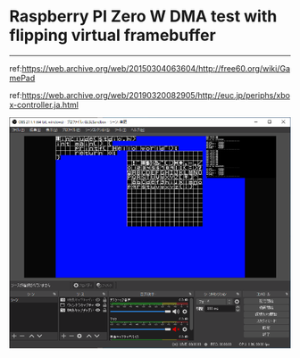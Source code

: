 # Raspberry PI Zero W DMA test with flipping virtual framebuffer
----

ref:https://web.archive.org/web/20150304063604/http://free60.org/wiki/GamePad

ref:https://web.archive.org/web/20190320082905/http://euc.jp/periphs/xbox-controller.ja.html

![picture](https://github.com/kumaashi/RaspberryPI/blob/master/image/rpizero_dma01.png "DMA test")


